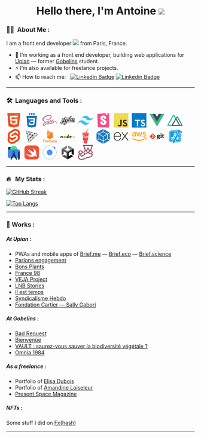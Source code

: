 <h1 align="center">Hello there, I'm Antoine <img src="https://media.giphy.com/media/hvRJCLFzcasrR4ia7z/giphy.gif" width="40"></h1>

### :man_technologist: &nbsp;About Me :

I am a front end developer <img src="https://media.giphy.com/media/WUlplcMpOCEmTGBtBW/giphy.gif" width="30"> from Paris, France.

- 🔭 I’m working as a front end developer, building web applications for <a href="https://www.upian.com/" target="_blank" rel="noopener">Upian</a> — former <a href="https://www.gobelins.fr/" target="_blank" rel="noopener">Gobelins</a> student.
- ⚡ I’m also available for freelance projects.
- 📫 How to reach me: &nbsp; 
[![Linkedin Badge](https://img.shields.io/badge/-antoineabbou-0e76a8?style=flat&logo=Linkedin&logoColor=white)](https://www.linkedin.com/in/antoine-abbou-159757110) [![Linkedin Badge](https://img.shields.io/badge/-antoineabbou-00acee?style=flat&logo=Twitter&logoColor=white)](https://twitter.com/antoineabbou/)

---

### 🛠 &nbsp;Languages and Tools :

<p>
<img src="https://github.com/devicons/devicon/blob/master/icons/html5/html5-original.svg" title="HTML5" alt="HTML" width="40" height="40"/>&nbsp;
<img src="https://github.com/devicons/devicon/blob/master/icons/css3/css3-plain-wordmark.svg"  title="CSS3" alt="CSS" width="40" height="40"/>&nbsp;
<img src="https://github.com/devicons/devicon/blob/master/icons/sass/sass-original.svg"  title="CSS3" alt="CSS" width="40" height="40"/>&nbsp;
<img src="https://github.com/devicons/devicon/blob/master/icons/stylus/stylus-original.svg" title="Stylus" alt="Stylus" width="40" height="40"/>&nbsp;
<img src="https://github.com/devicons/devicon/blob/master/icons/tailwindcss/tailwindcss-plain.svg" title="TailwindCSS" alt="TailwindCSS" width="40" height="40"/>&nbsp;
<img src="https://github.com/devicons/devicon/blob/master/icons/storybook/storybook-original.svg" title="Storybook" alt="Storybook" width="40" height="40"/>&nbsp;
<img src="https://github.com/devicons/devicon/blob/master/icons/javascript/javascript-original.svg" title="JavaScript" alt="JavaScript" width="40" height="40"/>&nbsp;
<img src="https://github.com/devicons/devicon/blob/master/icons/typescript/typescript-plain.svg" title="TypeScript" alt="TypeScript" width="40" height="40"/>&nbsp;
<img src="https://github.com/devicons/devicon/blob/master/icons/vuejs/vuejs-original.svg" title="VueJs" alt="VueJS" width="40" height="40"/>&nbsp;
<img src="https://github.com/devicons/devicon/blob/master/icons/nuxtjs/nuxtjs-original.svg" title="NuxtJS" alt="NuxtJS" width="40" height="40"/>&nbsp;
<img src="https://github.com/devicons/devicon/blob/master/icons/svelte/svelte-original.svg" title="Svelte" alt="Svelte" width="40" height="40"/>&nbsp;
<img src="https://github.com/devicons/devicon/blob/master/icons/threejs/threejs-original.svg" title="ThreeJS" alt="ThreeJS" width="40" height="40"/>&nbsp;
<img src="https://github.com/devicons/devicon/blob/master/icons/firebase/firebase-plain-wordmark.svg" title="Firebase" alt="Firebase" width="40" height="40"/>&nbsp;
<img src="https://github.com/devicons/devicon/blob/master/icons/nodejs/nodejs-original-wordmark.svg" title="NodeJS" alt="NodeJS" width="40" height="40"/>&nbsp;
<img src="https://github.com/devicons/devicon/blob/master/icons/gulp/gulp-plain.svg" title="Gulp" alt="Gulp" width="40" height="40"/>&nbsp;
<img src="https://github.com/devicons/devicon/blob/master/icons/webpack/webpack-plain.svg" title="Webpack" alt="Webpack" width="40" height="40"/>&nbsp;
<img src="https://github.com/devicons/devicon/blob/master/icons/express/express-original.svg" title="Express" alt="Express" width="40" height="40"/>&nbsp;
<img src="https://github.com/devicons/devicon/blob/master/icons/amazonwebservices/amazonwebservices-plain-wordmark.svg" title="AWS" alt="AWS" width="40" height="40"/>&nbsp;
<img src="https://github.com/devicons/devicon/blob/master/icons/git/git-original-wordmark.svg" title="Git" alt="Git" width="40" height="40"/>&nbsp;
<img src="https://github.com/devicons/devicon/blob/master/icons/xcode/xcode-plain.svg" title="XCode" alt="XCode" width="40" height="40"/>&nbsp;
<img src="https://github.com/devicons/devicon/blob/master/icons/androidstudio/androidstudio-original.svg" title="Android Studio" alt="Android Studio" width="40" height="40"/>&nbsp;
<img src="https://github.com/devicons/devicon/blob/master/icons/swift/swift-original.svg" title="Swift" alt="Swift" width="40" height="40"/>&nbsp;
<img src="https://github.com/devicons/devicon/blob/master/icons/ionic/ionic-original.svg" title="Ionic" alt="Ionic" width="40" height="40"/>&nbsp;
<img src="https://github.com/devicons/devicon/blob/master/icons/unity/unity-original.svg" title="Unity" alt="Unity" width="40" height="40"/>&nbsp;
<img src="https://github.com/devicons/devicon/blob/master/icons/jest/jest-plain.svg" title="Jest" alt="Jest" width="40" height="40"/>&nbsp;
</p>

---

### 🔥 &nbsp; My Stats :
[![GitHub Streak](http://github-readme-streak-stats.herokuapp.com?user=antoineabbou&theme=dark&background=000000)](https://git.io/streak-stats)

[![Top Langs](https://github-readme-stats.vercel.app/api/top-langs/?username=antoineabbou&layout=compact&theme=vision-friendly-dark)](https://github.com/anuraghazra/github-readme-stats)

---

### 🔨 Works : 

##### At Upian : 

- PWAs and mobile apps of <a href="https://app.brief.me" target="_blank" rel="noopener">Brief.me</a> — <a href="https://app.brief.eco" target="_blank" rel="noopener">Brief.eco</a> — <a href="https://app.brief.science" target="_blank" rel="noopener">Brief.science</a> 
- <a href="https://www.parlonsengagement.fr/" target="_blank" rel="noopener">Parlons engagement</a>
- <a href="https://www.bonsplants.com/" target="_blank" rel="noopener">Bons Plants</a>
- <a href="https://98.lequipe.fr/" target="_blank" rel="noopener">France 98</a>
- <a href="https://project.veja-store.com/" target="_blank" rel="noopener">VEJA Project</a>
- <a href="https://www.lnb-stories.fr/" target="_blank" rel="noopener">LNB Stories</a>
- <a href="https://www.time-to-question.com/fr" target="_blank" rel="noopener">Il est temps</a>
- <a href="https://www.syndicalismehebdo.fr/" target="_blank" rel="noopener">Syndicalisme Hebdo</a>
- <a href="https://www.sallygabori-fondationcartier.com/fr/" target="_blank" rel="noopener">Fondation Cartier — Sally Gabori</a>

##### At Gobelins : 
- <a href="https://designinteractif.gobelins.fr/2020/09/27/bad-request/" target="_blank" rel="noopener">Bad Request</a>
- <a href="https://designinteractif.gobelins.fr/2019/06/12/bienvenue/" target="_blank" rel="noopener">Bienvenüe</a>
- <a href="https://designinteractif.gobelins.fr/2019/04/02/vault-saurez-vous-sauver-la-biodiversite-vegetale/" target="_blank" rel="noopener">VAULT : saurez-vous sauver la biodiversité végétale ?</a>
- <a href="https://designinteractif.gobelins.fr/2018/06/15/omnia-1984/" target="_blank" rel="noopener">Omnia 1984</a>

##### As a freelance : 

- Portfolio of <a href="https://elisadubois.fr/" target="_blank" rel="noopener">Elisa Dubois</a>
- Portfolio of <a href="https://amandineloiseleur.com/" target="_blank" rel="noopener">Amandine Loiseleur</a>
- <a href="https://presentspace.com/" target="_blank" rel="noopener">Present Space Magazine</a>

##### NFTs : 

Some stuff I did on [Fx(hash)](https://www.fxhash.xyz/u/Aeynox/)

--- 

<img src="https://komarev.com/ghpvc/?username=antoineabbou&style=flat-square&color=lightgrey" alt="">
